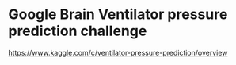 # Google Brain Ventilator pressure prediction challenge  
https://www.kaggle.com/c/ventilator-pressure-prediction/overview  
